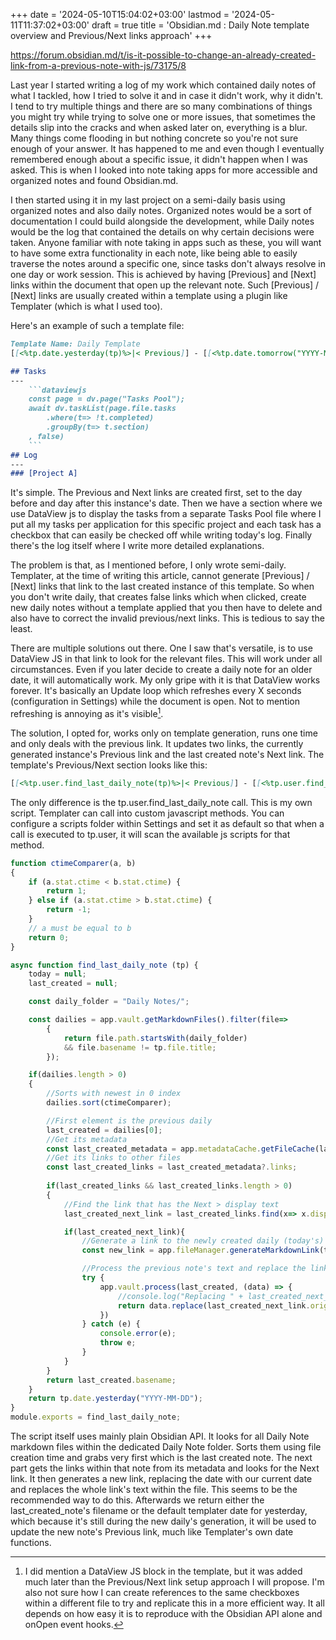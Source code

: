 +++
date = '2024-05-10T15:04:02+03:00'
lastmod = '2024-05-11T11:37:02+03:00'
draft = true
title = 'Obsidian.md : Daily Note template overview and Previous/Next links approach'
+++

https://forum.obsidian.md/t/is-it-possible-to-change-an-already-created-link-from-a-previous-note-with-js/73175/8

Last year I started writing a log of my work which contained daily notes of what I tackled, how I tried to solve it and in case it didn't work, why it didn't. I tend to try multiple things and there are so many combinations of things you might try while trying to solve one or more issues, that sometimes the details slip into the cracks and when asked later on, everything is a blur. Many things come flooding in but nothing concrete so you're not sure enough of your answer. It has happened to me and even though I eventually remembered enough about a specific issue, it didn't happen when I was asked. This is when I looked into note taking apps for more accessible and organized notes and found Obsidian.md.

I then started using it in my last project on a semi-daily basis using organized notes and also daily notes. Organized notes would be a sort of documentation I could build alongside the development, while Daily notes would be the log that contained the details on why certain decisions were taken. Anyone familiar with note taking in apps such as these, you will want to have some extra functionality in each note, like being able to easily traverse the notes around a specific one, since tasks don't always resolve in one day or work session. This is achieved by having [Previous] and [Next] links within the document that open up the relevant note. Such [Previous] / [Next] links are usually created within a template using a plugin like Templater (which is what I used too).

Here's an example of such a template file:
```Markdown
Template Name: Daily Template
[[<%tp.date.yesterday(tp)%>|< Previous]] - [[<%tp.date.tomorrow("YYYY-MM-DD")%>|Next >]]

## Tasks
---
    ```dataviewjs
    const page = dv.page("Tasks Pool");
    await dv.taskList(page.file.tasks
        .where(t=> !t.completed)
        .groupBy(t=> t.section)
    , false)
    ```
## Log
---
### [Project A]
```

It's simple. The Previous and Next links are created first, set to the day before and day after this instance's date. Then we have a section where we use DataView js to display the tasks from a separate Tasks Pool file where I put all my tasks per application for this specific project and each task has a checkbox that can easily be checked off while writing today's log. Finally there's the log itself where I write more detailed explanations.

The problem is that, as I mentioned before, I only wrote semi-daily. Templater, at the time of writing this article, cannot generate [Previous] / [Next] links that link to the last created instance of this template. So when you don't write daily, that creates false links which when clicked, create new daily notes without a template applied that you then have to delete and also have to correct the invalid previous/next links. This is tedious to say the least.

There are multiple solutions out there. One I saw that's versatile, is to use DataView JS in that link to look for the relevant files. This will work under all circumstances. Even if you later decide to create a daily note for an older date, it will automatically work. My only gripe with it is that DataView works forever. It's basically an Update loop which refreshes every X seconds (configuration in Settings) while the document is open. Not to mention refreshing is annoying as it's visible[^1]. 

The solution, I opted for, works only on template generation, runs one time and only deals with the previous link. It updates two links, the currently generated instance's Previous link and the last created note's Next link. The template's Previous/Next section looks like this:

```Markdown
[[<%tp.user.find_last_daily_note(tp)%>|< Previous]] - [[<%tp.user.find_next_daily_note(tp)%>|Next >]]
```

The only difference is the tp.user.find_last_daily_note call. This is my own script. Templater can call into custom javascript methods. You can configure a scripts folder within Settings and set it as default so that when a call is executed to tp.user, it will scan the available js scripts for that method.

```js
function ctimeComparer(a, b) 
{
    if (a.stat.ctime < b.stat.ctime) {
        return 1;
    } else if (a.stat.ctime > b.stat.ctime) {
        return -1;
    }
    // a must be equal to b
    return 0;
}

async function find_last_daily_note (tp) {
    today = null;
    last_created = null;

    const daily_folder = "Daily Notes/";

    const dailies = app.vault.getMarkdownFiles().filter(file=>
        {
            return file.path.startsWith(daily_folder)
            && file.basename != tp.file.title;
        });

    if(dailies.length > 0)
    {
        //Sorts with newest in 0 index
        dailies.sort(ctimeComparer);

        //First element is the previous daily
        last_created = dailies[0];
        //Get its metadata
        const last_created_metadata = app.metadataCache.getFileCache(last_created);
        //Get its links to other files
        const last_created_links = last_created_metadata?.links;
        
        if(last_created_links && last_created_links.length > 0)
        {
            //Find the link that has the Next > display text
            last_created_next_link = last_created_links.find(x=> x.displayText.includes("Next >"));

            if(last_created_next_link){
                //Generate a link to the newly created daily (today's) with the same display text
                const new_link = app.fileManager.generateMarkdownLink(tp.config.target_file, tp.config.target_file.path, null, "Next >");

                //Process the previous note's text and replace the link with the one we just generated
                try {
                    app.vault.process(last_created, (data) => {
                        //console.log("Replacing " + last_created_next_link.original + " with " + new_link);
                        return data.replace(last_created_next_link.original, new_link);
                    })
                } catch (e) {
                    console.error(e);
                    throw e;
                }
            }
        }
        return last_created.basename;
    }
    return tp.date.yesterday("YYYY-MM-DD");
}
module.exports = find_last_daily_note;
```

The script itself uses mainly plain Obsidian API. It looks for all Daily Note markdown files within the dedicated Daily Note folder. Sorts them using file creation time and grabs very first which is the last created note. The next part gets the links within that note from its metadata and looks for the Next link. It then generates a new link, replacing the date with our current date and replaces the whole link's text within the file. This seems to be the recommended way to do this. Afterwards we return either the last_created_note's filename or the default templater date for yesterday, which because it's still during the new daily's generation, it will be used to update the new note's Previous link, much like Templater's own date functions.

[^1]: I did mention a DataView JS block in the template, but it was added much later than the Previous/Next link setup approach I will propose. I'm also not sure how I can create references to the same checkboxes within a different file to try and replicate this in a more efficient way. It all depends on how easy it is to reproduce with the Obsidian API alone and onOpen event hooks.